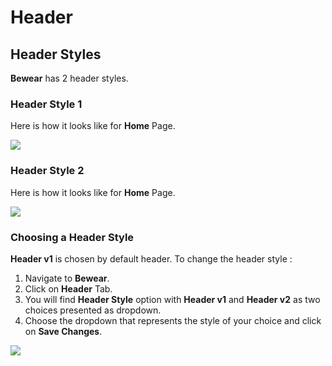 # Header

## Header Styles

**Bewear** has 2 header styles.

### Header Style 1

 Here is how it looks like for **Home** Page.

![](http://transvelo.github.io/docs/bewear/images/header-style-1.png)

### Header Style 2

 Here is how it looks like for **Home** Page.

![](http://transvelo.github.io/docs/bewear/images/header-style-2.png)


### Choosing a Header Style

**Header v1** is chosen by default header. To change the header style :

1. Navigate to **Bewear**.
2. Click on **Header** Tab.
3. You will find **Header Style** option with **Header v1** and  **Header v2** as two choices presented as dropdown.
4. Choose the dropdown that represents the style of your choice and click on **Save Changes**.

![](http://transvelo.github.io/docs/bewear/images/choose-header-style.png)


